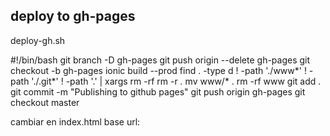 

## deploy to gh-pages

 deploy-gh.sh

 #!/bin/bash
git branch -D gh-pages
git push origin --delete gh-pages
git checkout -b gh-pages
ionic build --prod
find . -type d ! -path './www*' ! -path './.git*' ! -path '.' | xargs rm -rf
rm -r  *.*
mv www/* .
rm -rf www
git add .
git commit -m "Publishing to github pages"
git push origin gh-pages
git checkout master


cambiar en index.html base url:
  <base href="/antsApp/" />
